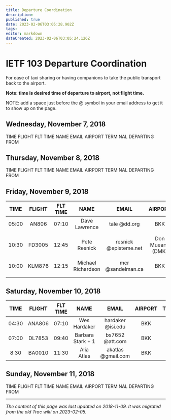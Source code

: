 ```yaml
---
title: Departure Coordination
description: 
published: true
date: 2023-02-06T03:05:28.902Z
tags: 
editor: markdown
dateCreated: 2023-02-06T03:05:24.126Z
---
```


# IETF 103 Departure Coordination
For ease of taxi sharing or having companions to take the public transport back to the airport.

**Note: time is desired time of departure to airport, not flight time.**

NOTE: add a space just before the @ symbol in your email address to get it to show up on the page.

## Wednesday, November 7, 2018

TIME	FLIGHT	FLT TIME	NAME	EMAIL	AIRPORT	TERMINAL	DEPARTING FROM
## Thursday, November 8, 2018

TIME	FLIGHT	FLT TIME	NAME	EMAIL	AIRPORT	TERMINAL	DEPARTING FROM
## Friday, November 9, 2018
|  TIME | FLIGHT | FLT TIME |        NAME        |         EMAIL         |      AIRPORT     |    TERMINAL    |          DEPARTING FROM          |
|:-----:|:------:|:--------:|:------------------:|:---------------------:|:----------------:|:--------------:|:--------------------------------:|
| 05:00 | AN806  | 07:10    | Dave Lawrence      | tale @dd.org          | BKK              |                | Marriott                         |
| 10:30 | FD3005 | 12:45    | Pete Resnick       | resnick @episteme.net | Don Mueang (DMK) | Domestic       | Rezt Hotel (250 m from Marriott) |
| 10:00 | KLM876 | 12:15    | Michael Richardson | mcr @sandelman.ca     | BKK              | International? | Sheraton                         |
|       |        |          |                    |                       |                  |                |                                  |
|       |        |          |                    |                       |                  |                |                                  |
## Saturday, November 10, 2018
|  TIME | FLIGHT | FLT TIME |        NAME       |        EMAIL       | AIRPORT | TERMINAL | DEPARTING FROM |
|:-----:|:------:|:--------:|:-----------------:|:------------------:|:-------:|:--------:|:--------------:|
| 04:30 | ANA806 | 07:10    | Wes Hardaker      | hardaker @isi.edu  | BKK     |          | Marriott       |
| 07:00 | DL7853 | 09:40    | Barbara Stark + 1 | bs7652 @att.com    | BKK     |          | Marriott       |
|  8:30 | BA0010 | 11:30    | Alia Atlas        | akatlas @gmail.com | BKK     |          | Marriott       |
## Sunday, November 11, 2018

TIME	FLIGHT	FLT TIME	NAME	EMAIL	AIRPORT	TERMINAL	DEPARTING FROM
&nbsp;
&nbsp;
&nbsp;

---

*The content of this page was last updated on 2018-11-09. It was migrated from the old Trac wiki on 2023-02-05.*

